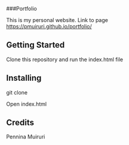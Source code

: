 ###Portfolio

This is my personal website. Link to page https://pmuiruri.github.io/portfolio/

## Getting Started

Clone this repository and run the index.html file

## Installing

git clone

Open index.html

## Credits

Pennina Muiruri
